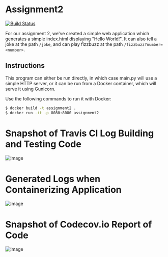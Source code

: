 # Assignment2
[![Build Status](https://travis-ci.com/CPS847-Group-15/Assignment2.svg?branch=main)](https://travis-ci.com/CPS847-Group-15/Assignment2)

For our assignment 2, we've created a simple web application which
generates a simple index.html displaying "Hello World!". It can
also tell a joke at the path `/joke`, and can play fizzbuzz at the
path `/fizzbuzz?number=<number>`.

## Instructions
This program can either be run directly, in which case main.py will use
a simple HTTP server, or it can be run from a Docker container, which 
will serve it using Gunicorn.

Use the following commands to run it with Docker:
```bash
$ docker build -t assignment2 .
$ docker run -it -p 8080:8080 assignment2
```

# Snapshot of Travis CI Log Building and Testing Code


![image](https://user-images.githubusercontent.com/17459855/114327081-91e86380-9b05-11eb-8b84-2aed6a97fed8.png)


# Generated Logs when Containerizing Application

![image](https://user-images.githubusercontent.com/17459855/114326955-21414700-9b05-11eb-9a1a-3e705d585b61.png)


# Snapshot of Codecov.io Report of Code

![image](https://user-images.githubusercontent.com/17459855/114326974-2a321880-9b05-11eb-8581-53553f50085b.png)
